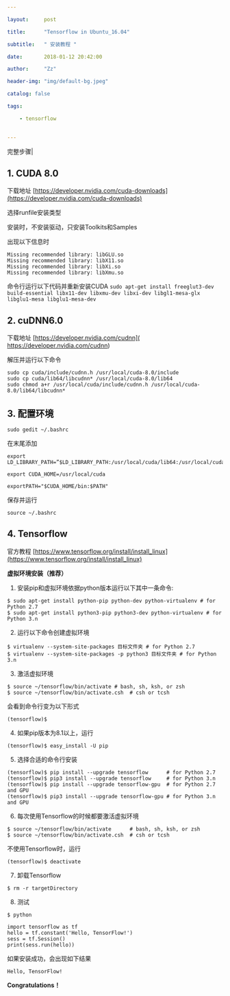 ```yaml
---

layout:     post

title:      "Tensorflow in Ubuntu_16.04"

subtitle:   " 安装教程 "

date:       2018-01-12 20:42:00

author:     "Zz"

header-img: "img/default-bg.jpeg"

catalog: false

tags:

    - tensorflow
    

---
```





完整步骤|

## 1. CUDA 8.0

下载地址
[https://developer.nvidia.com/cuda-downloads](https://developer.nvidia.com/cuda-downloads)

选择runfile安装类型

安装时，不安装驱动，只安装Toolkits和Samples

出现以下信息时
```
Missing recommended library: libGLU.so 
Missing recommended library: libX11.so 
Missing recommended library: libXi.so 
Missing recommended library: libXmu.so
```
命令行运行以下代码并重新安装CUDA
`sudo apt-get install freeglut3-dev build-essential libx11-dev libxmu-dev libxi-dev libgl1-mesa-glx libglu1-mesa libglu1-mesa-dev `



## 2. cuDNN6.0

下载地址
[https://developer.nvidia.com/cudnn]( https://developer.nvidia.com/cudnn)

解压并运行以下命令
```
sudo cp cuda/include/cudnn.h /usr/local/cuda-8.0/include
sudo cp cuda/lib64/libcudnn* /usr/local/cuda-8.0/lib64
sudo chmod a+r /usr/local/cuda/include/cudnn.h /usr/local/cuda-8.0/lib64/libcudnn*
```

## 3. 配置环境

```
sudo gedit ~/.bashrc
```
在末尾添加
```
export LD_LIBRARY_PATH=”$LD_LIBRARY_PATH:/usr/local/cuda/lib64:/usr/local/cuda/extras/CUPTI/lib64”

export CUDA_HOME=/usr/local/cuda

exportPATH="$CUDA_HOME/bin:$PATH"
```
保存并运行
```
source ~/.bashrc
```


## 4. Tensorflow

官方教程
[https://www.tensorflow.org/install/install_linux](https://www.tensorflow.org/install/install_linux)

**虚拟环境安装（推荐）**

1. 安装pip和虚拟环境依据python版本运行以下其中一条命令:
```
$ sudo apt-get install python-pip python-dev python-virtualenv # for Python 2.7
$ sudo apt-get install python3-pip python3-dev python-virtualenv # for Python 3.n
```

2. 运行以下命令创建虚拟环境
```
$ virtualenv --system-site-packages 目标文件夹 # for Python 2.7
$ virtualenv --system-site-packages -p python3 目标文件夹 # for Python 3.n
```

3. 激活虚拟环境
```
$ source ~/tensorflow/bin/activate # bash, sh, ksh, or zsh
$ source ~/tensorflow/bin/activate.csh  # csh or tcsh
```
会看到命令行变为以下形式
```
(tensorflow)$
```

4. 如果pip版本为8.1以上，运行
```
(tensorflow)$ easy_install -U pip
```

5. 选择合适的命令行安装
```
(tensorflow)$ pip install --upgrade tensorflow      # for Python 2.7
(tensorflow)$ pip3 install --upgrade tensorflow     # for Python 3.n
(tensorflow)$ pip install --upgrade tensorflow-gpu  # for Python 2.7 and GPU
(tensorflow)$ pip3 install --upgrade tensorflow-gpu # for Python 3.n and GPU
```

6. 每次使用Tensorflow的时候都要激活虚拟环境
```
$ source ~/tensorflow/bin/activate      # bash, sh, ksh, or zsh
$ source ~/tensorflow/bin/activate.csh  # csh or tcsh
```
不使用Tensorflow时，运行
```
(tensorflow)$ deactivate 
```

7. 卸载Tensorflow
```
$ rm -r targetDirectory 
```

8. 测试
```
$ python

import tensorflow as tf
hello = tf.constant('Hello, TensorFlow!')
sess = tf.Session()
print(sess.run(hello))
```
如果安装成功，会出现如下结果
```
Hello, TensorFlow!
```

**Congratulations！** 